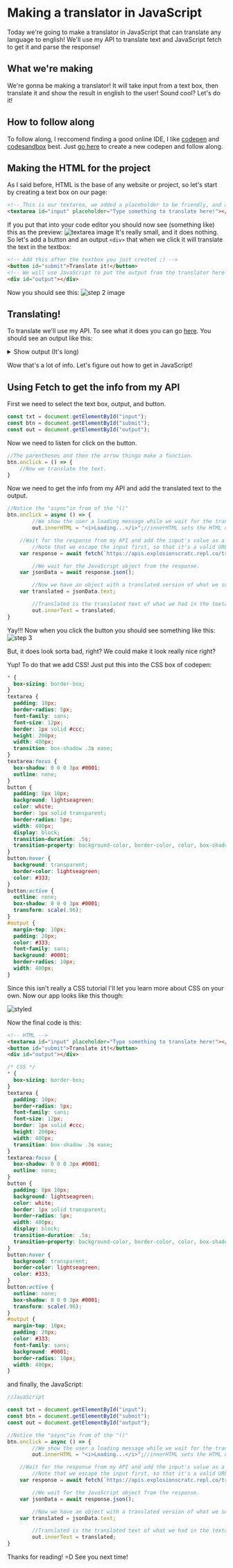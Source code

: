 # Making a translator in JavaScript
Today we're going to make a translator in JavaScript that can translate any language to english! We'll use my API to translate text and JavaScript fetch to get it and parse the response!

## What we're making
We're gonna be making a translator! It will take input from a text box, then translate it and show the result in english to the user! Sound cool? Let's do it!

## How to follow along
To follow along, I reccomend finding a good online IDE, I like [codepen](https://cdpn.io) and [codesandbox](https://codesandbox.io) best. Just [go here](https://codepen.io/pen) to create a new codepen and follow along.

## Making the HTML for the project
As I said before, HTML is the base of any website or project, so let's start by creating a text box on our page:
```html
<!-- This is our textarea, we added a placeholder to be friendly, and an id of "input" so we can select it with JavaScript. -->
<textarea id="input" placeholder="Type something to translate here!"></textarea>
```
If you put that into your code editor you should now see (something like) this as the preview:
![textarea image](https://user-images.githubusercontent.com/61319150/114609364-587a3a00-9c64-11eb-91a3-df82b78d807d.png)
It's really small, and it does nothing. So let's add a button and an output `<div>` that when we click it will translate the text in the textbox:
```html
<!-- Add this after the textbox you just created ;) -->
<button id="submit">Translate it!</button>
<!-- We will use JavaScript to put the output from the translator here -->
<div id="output"></div>
```
Now you should see this:
![step 2 image](https://user-images.githubusercontent.com/61319150/114609709-b4dd5980-9c64-11eb-9550-6c6b2602609a.png)

## Translating!
To translate we'll use my API. To see what it does you can go [here](https://apis.explosionscratc.repl.co/translate?q=bonjour). You should see an output like this:
<details>
<summary>Show output (It's long)</summary>
```json
{
  "text": "Hello",
  "textArray": [
    "Hello"
  ],
  "pronunciation": "",
  "hasCorrectedLang": false,
  "src": "fr",
  "hasCorrectedText": false,
  "correctedText": "",
  "translations": [
    [
      "Hello!",
      [
        "Bonjour!",
        "Salut!",
        "Tiens!",
        "Allô!"
      ],
      null,
      0.7316156
    ],
    [
      "Hi!",
      [
        "Salut!",
        "Bonjour!",
        "Hé!"
      ],
      null,
      0.08469065
    ],
    [
      "Good morning!",
      [
        "Bonjour!"
      ],
      null,
      0.06595715
    ],
    [
      "Good afternoon!",
      [
        "Bonjour!"
      ],
      null,
      0.02749503
    ],
    [
      "How do you do?",
      [
        "Bonjour!",
        "Salut!",
        "Ça marche?"
      ]
    ],
    [
      "Hallo!",
      [
        "Bonjour!",
        "Tiens!",
        "Salut!",
        "Allô!"
      ]
    ],
    [
      "Hullo!",
      [
        "Tiens!",
        "Allô!",
        "Salut!",
        "Bonjour!"
      ]
    ],
    [
      "Welcome!",
      [
        "Salut!",
        "Bonjour!",
        "Soyez le bienvenu!"
      ]
    ]
  ],
  "raw": [
    [
      [
        "Hello",
        "bonjour",
        null,
        null,
        10
      ]
    ],
    [
      [
        "interjection",
        [
          "Hello!",
          "Hi!",
          "Good morning!",
          "Good afternoon!",
          "How do you do?",
          "Hallo!",
          "Hullo!",
          "Welcome!"
        ],
        [
          [
            "Hello!",
            [
              "Bonjour!",
              "Salut!",
              "Tiens!",
              "Allô!"
            ],
            null,
            0.7316156
          ],
          [
            "Hi!",
            [
              "Salut!",
              "Bonjour!",
              "Hé!"
            ],
            null,
            0.08469065
          ],
          [
            "Good morning!",
            [
              "Bonjour!"
            ],
            null,
            0.06595715
          ],
          [
            "Good afternoon!",
            [
              "Bonjour!"
            ],
            null,
            0.02749503
          ],
          [
            "How do you do?",
            [
              "Bonjour!",
              "Salut!",
              "Ça marche?"
            ]
          ],
          [
            "Hallo!",
            [
              "Bonjour!",
              "Tiens!",
              "Salut!",
              "Allô!"
            ]
          ],
          [
            "Hullo!",
            [
              "Tiens!",
              "Allô!",
              "Salut!",
              "Bonjour!"
            ]
          ],
          [
            "Welcome!",
            [
              "Salut!",
              "Bonjour!",
              "Soyez le bienvenu!"
            ]
          ]
        ],
        "Bonjour!",
        9
      ]
    ],
    "fr",
    null,
    null,
    [
      [
        "bonjour",
        null,
        [
          [
            "Hello",
            1000,
            true,
            false
          ]
        ],
        [
          [
            0,
            7
          ]
        ],
        "bonjour",
        0,
        0
      ]
    ],
    0.96875,
    [],
    [
      [
        "fr"
      ],
      null,
      [
        0.96875
      ],
      [
        "fr"
      ]
    ],
    null,
    null,
    [
      [
        "noun",
        [
          [
            [
              "salut"
            ],
            "18249536640417699715"
          ]
        ],
        "bonjour"
      ]
    ],
    [
      [
        "noun",
        [
          [
            "Souhait de bonne journée (adressé en arrivant, en rencontrant).",
            "18249536640417699715"
          ]
        ],
        "bonjour"
      ]
    ]
  ]
}
```
</details>

Wow that's a lot of info. Let's figure out how to get in JavaScript!

## Using Fetch to get the info from my API
First we need to select the text box, output, and button.
```js
const txt = document.getElementById("input");
const btn = document.getElementById("submit");
const out = document.getElementById("output");
```
Now we need to listen for click on the button.
```js
//The parentheses and then the arrow thingo make a function.
btn.onclick = () => {
	//Now we translate the text.
}
```
Now we need to get the info from my API and add the translated text to the output.
```js
//Notice the "async"in from of the "()"
btn.onclick = async () => {
        //We show the user a loading message while we wait for the translated text to load.
        out.innerHTML = "<i>Loading...</i>";//innerHTML sets the HTML of the output, while innerText sets the text.

	//Wait for the response from my API and add the input's value as a parameter in the URL.
        //Note that we escape the input first, so that it's a valid URL. This turns spaces info "%20" and other characters into valid URL characters too.
	var response = await fetch(`https://apis.explosionscratc.repl.co/translate?q=${escape(txt.value)}`);

        //We wait for the JavaScript object from the response.
	var jsonData = await response.json();

        //Now we have an object with a translated version of what we submitted originally.
	var translated = jsonData.text;

        //Translated is the translated text of what we had in the textarea, so we need to display it to the user in the output div.
        out.innerText = translated;
}
```
Yay!!! Now when you click the button you should see something like this:
![step 3](https://user-images.githubusercontent.com/61319150/114612104-4e0d6f80-9c67-11eb-8b68-6835eac29b17.png)

But, it does look sorta bad, right? We could make it look really nice right? 

Yup! To do that we add CSS! Just put this into the CSS box of codepen:
```css
* {
  box-sizing: border-box;
}
textarea {
  padding: 10px;
  border-radius: 5px;
  font-family: sans;
  font-size: 12px;
  border: 1px solid #ccc;
  height: 200px;
  width: 400px;
  transition: box-shadow .3s ease;
}
textarea:focus {
  box-shadow: 0 0 0 3px #0001;
  outline: none;
}
button {
  padding: 8px 10px;
  background: lightseagreen;
  color: white;
  border: 1px solid transparent;
  border-radius: 5px;
  width: 400px;
  display: block;
  transition-duration: .5s;
  transition-property: background-color, border-color, color, box-shadow, transform;
}
button:hover {
  background: transparent;
  border-color: lightseagreen;
  color: #333;
}
button:active {
  outline: none;
  box-shadow: 0 0 0 3px #0001;
  transform: scale(.96);
}
#output {
  margin-top: 10px;
  padding: 20px;
  color: #333;
  font-family: sans;
  background: #0001;
  border-radius: 10px;
  width: 400px;
}
```
Since this isn't really a CSS tutorial I'll let you learn more about CSS on your own. Now our app looks like this though:

![styled](https://user-images.githubusercontent.com/61319150/114612922-5b772980-9c68-11eb-8c75-014c42a47697.png)  

Now the final code is this:

```html
<!-- HTML -->
<textarea id="input" placeholder="Type something to translate here!"></textarea>
<button id="submit">Translate it!</button>
<div id="output"></div>
```
```css
/* CSS */
* {
  box-sizing: border-box;
}
textarea {
  padding: 10px;
  border-radius: 5px;
  font-family: sans;
  font-size: 12px;
  border: 1px solid #ccc;
  height: 200px;
  width: 400px;
  transition: box-shadow .3s ease;
}
textarea:focus {
  box-shadow: 0 0 0 3px #0001;
  outline: none;
}
button {
  padding: 8px 10px;
  background: lightseagreen;
  color: white;
  border: 1px solid transparent;
  border-radius: 5px;
  width: 400px;
  display: block;
  transition-duration: .5s;
  transition-property: background-color, border-color, color, box-shadow, transform;
}
button:hover {
  background: transparent;
  border-color: lightseagreen;
  color: #333;
}
button:active {
  outline: none;
  box-shadow: 0 0 0 3px #0001;
  transform: scale(.96);
}
#output {
  margin-top: 10px;
  padding: 20px;
  color: #333;
  font-family: sans;
  background: #0001;
  border-radius: 10px;
  width: 400px;
}
```
and finally, the JavaScript:
```js
//JavaScript

const txt = document.getElementById("input");
const btn = document.getElementById("submit");
const out = document.getElementById("output");

//Notice the "async"in from of the "()"
btn.onclick = async () => {
        //We show the user a loading message while we wait for the translated text to load.
        out.innerHTML = "<i>Loading...</i>";//innerHTML sets the HTML of the output, while innerText sets the text.

	//Wait for the response from my API and add the input's value as a parameter in the URL.
        //Note that we escape the input first, so that it's a valid URL. This turns spaces info "%20" and other characters into valid URL characters too.
	var response = await fetch(`https://apis.explosionscratc.repl.co/translate?q=${escape(txt.value)}`);

        //We wait for the JavaScript object from the response.
	var jsonData = await response.json();

        //Now we have an object with a translated version of what we submitted originally.
	var translated = jsonData.text;

        //Translated is the translated text of what we had in the textarea, so we need to display it to the user in the output div.
        out.innerText = translated;
}
``` 
Thanks for reading! =D See you next time!  
